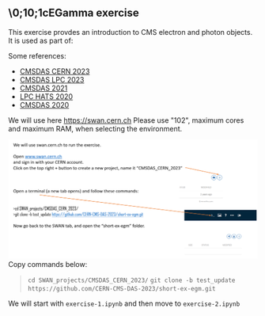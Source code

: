 \0;10;1cEGamma exercise
---------------
This exercise provdes an introduction to CMS electron and photon objects. It is used as part of:

Some references:
 - [CMSDAS CERN 2023](https://indico.cern.ch/event/1257234/)
 - [CMSDAS LPC 2023](https://twiki.cern.ch/twiki/bin/view/CMS/SWGuideCMSDataAnalysisSchoolLPC2023EGammaShortExercise)
 - [CMSDAS 2021](https://twiki.cern.ch/twiki/bin/view/CMS/SWGuideCMSDataAnalysisSchoolLPC2021EGammaExercise)
 - [LPC HATS 2020](https://twiki.cern.ch/twiki/bin/view/CMS/EGammaHATSatLPC2020)
 - [CMSDAS 2020](https://twiki.cern.ch/twiki/bin/view/CMS/SWGuideCMSDataAnalysisSchoolLPC2020EGammaExercise)


We will use here https://swan.cern.ch
Please use "102", maximum cores and maximum RAM, when selecting the environment.

![](Pics/instructions.PNG)
Copy commands below:
>`cd SWAN_projects/CMSDAS_CERN_2023/`
>`git clone -b test_update https://github.com/CERN-CMS-DAS-2023/short-ex-egm.git`

We will start with `exercise-1.ipynb` and then move to `exercise-2.ipynb`
